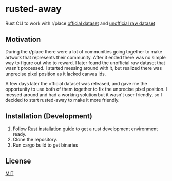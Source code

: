 # rusted-away
Rust CLI to work with r/place [official dataset](https://www.reddit.com/r/place/comments/txvk2d/rplace_datasets_april_fools_2022/) and [unofficial raw dataset](https://archive.org/details/place2022-opl-raw)

## Motivation  
During the r/place there were a lot of communities going together to make artwork that represents their community.
After it ended there was no simple way to figure out who to reward. I later found the unofficial raw dataset that wasn't processed.
I started messing around with it, but realized there was unprecise pixel position as it lacked canvas ids. 

A few days later the official dataset was released, and gave me the opportunity to use both of them together to fix the unprecise pixel position.
I messed around and had a working solution but it wasn't user friendly, so I decided to start rusted-away to make it more friendly.

## Installation (Development)

1. Follow [Rust installation guide](https://www.rust-lang.org/tools/install) to get a rust development environment ready.
2. Clone the repository.
3. Run cargo build to get binaries

## License
[MIT](https://choosealicense.com/licenses/mit/)

